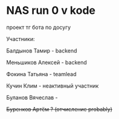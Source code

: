 # NAS run 0 v kode
проект тг бота по досугу

Участники:

Балдынов Тамир - backend

Меньшиков Алексей - backend

Фокина Татьяна - teamlead

Кучин Клим - неактивный участник

Буланов Вячеслав -

~~Буренков Артём ? (отчисление probably)~~


